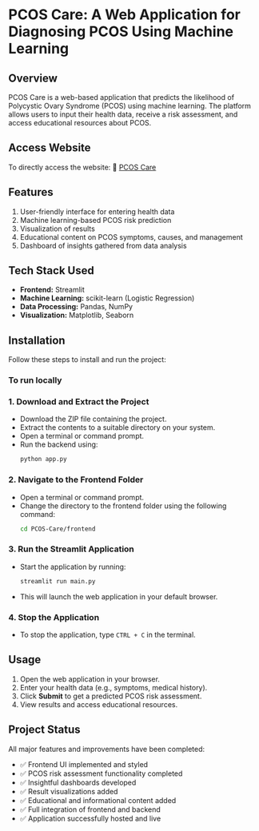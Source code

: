 # PCOS Care: A Web Application for Diagnosing PCOS Using Machine Learning

## **Overview**  
PCOS Care is a web-based application that predicts the likelihood of Polycystic Ovary Syndrome (PCOS) using machine learning. The platform allows users to input their health data, receive a risk assessment, and access educational resources about PCOS.  

## **Access Website** 
To directly access the website:
🔗 [PCOS Care](https://pcos-care-web-app.onrender.com)

## **Features**  
1. User-friendly interface for entering health data  
2. Machine learning-based PCOS risk prediction   
3. Visualization of results  
4. Educational content on PCOS symptoms, causes, and management
5. Dashboard of insights gathered from data analysis

## **Tech Stack Used**  
- **Frontend:** Streamlit  
- **Machine Learning:** scikit-learn (Logistic Regression)  
- **Data Processing:** Pandas, NumPy  
- **Visualization:** Matplotlib, Seaborn  

## **Installation**  

Follow these steps to install and run the project:  

### **To run locally**  

### **1. Download and Extract the Project**  
- Download the ZIP file containing the project.  
- Extract the contents to a suitable directory on your system.
- Open a terminal or command prompt.  
- Run the backend using:  
  ```bash
  python app.py
  ```

### **2. Navigate to the Frontend Folder**  
- Open a terminal or command prompt.  
- Change the directory to the frontend folder using the following command:  
  ```bash
  cd PCOS-Care/frontend
  ```

### **3. Run the Streamlit Application**  
- Start the application by running:  
  ```bash
  streamlit run main.py
  ```
- This will launch the web application in your default browser.  

### **4. Stop the Application**  
- To stop the application, type `CTRL + C` in the terminal.

## **Usage**  
1. Open the web application in your browser.  
2. Enter your health data (e.g., symptoms, medical history).  
3. Click **Submit** to get a predicted PCOS risk assessment.  
4. View results and access educational resources.  


## **Project Status**  
All major features and improvements have been completed:

- ✅ Frontend UI implemented and styled  
- ✅ PCOS risk assessment functionality completed  
- ✅ Insightful dashboards developed  
- ✅ Result visualizations added  
- ✅ Educational and informational content added  
- ✅ Full integration of frontend and backend  
- ✅ Application successfully hosted and live  
